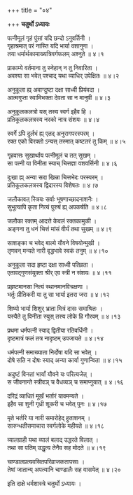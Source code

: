 +++
title = "०४"

+++
**चतुर्थो ऽध्यायः**

पत्नीमूलं गृहं पुंसां यदि छन्दो ऽनुवर्तिनी ।  
गृहाश्रमात् परं नास्ति यदि भार्या वशानुगा ।  
तया धर्मार्थकामाख्यत्रिवर्गफलम् अश्नुते ॥ ४।१

प्राकाम्ये वर्तमाना तु स्नेहान् न तु निवारिता ।  
अवश्या सा भवेत् पश्चाद् यथा व्याधिर् उपेक्षितः ॥ ४।२

अनुकूला ह्य् अवाग्दुष्टा दक्षा साध्वी प्रियंवदा ।  
आत्मगुप्ता स्वामिभक्ता देवता सा न मानुषी ॥ ४।३

अनुकूलकलत्रो यस् तस्य स्वर्ग इहैव हि ।  
प्रतिकूलकलत्रस्य नरको नात्र संशयः ॥ ४।४

स्वर्गे ऽपि दुर्लभं ह्य् एतद् अनुरागपरस्परम् ।  
रक्त एको विरक्तो ऽन्यस् तस्मात् कष्टतरं तु किम् ॥ ४।५

गृहवासः सुखार्थाय पत्नीमूलं च तत् सुखम् ।  
सा पत्नी या विनीता स्याच् चित्तज्ञा वशवर्त्तिनी ॥ ४।६

दुःखा ह्य् अन्या सदा खिन्ना चित्तभेदः परस्परम् ।  
प्रतिकूलकलत्रस्य द्विदारस्य विशेषतः ॥ ४।७

जलौकावत् स्त्रियः सर्वाः भूषणाच्छादनाशनैः ।  
सुभूत्यापि कृता नित्यं पुरुषं ह्य् अपकर्षति ॥ ४।८

जलौका रक्तम् आदत्ते केवलं रक्तकामुकी ।  
अङ्गना तु धनं चित्तं मांसं वीर्यं तथा सुखम् ॥ ४।९

साशङ्का च भवेद् बाल्ये यौवने विषयोन्मुखी ।  
तृणवन् मन्यते नारी वृद्धभावे स्वकं तनुम् ॥ ४।१०

अनुकूला सदा हृष्टा दक्षा साध्वी पतिव्रता ।  
एतावद्गुणसंयुक्ता श्रीर् एव स्त्री न संशयः ॥ ४।११

प्रहृष्टमानसा नित्यं स्थानमानविचक्षणा ।  
भर्तुः प्रीतिकरी या तु सा भार्या इतरा जरा ॥ ४।१२

शिष्यो भार्या शिशुर् भ्राता मित्रं दासः समाश्रितः ।  
यस्यैते तु विनीता स्युस् तस्य लोके हि गौरवम् ॥ ४।१३

प्रथमा धर्मपत्नी स्याद् द्वितीया रतिवर्धिनी ।  
दृष्टमात्रं फलं तत्र नादृष्टम् उपजायते ॥ ४।१४

धर्मपत्नी समाख्याता निर्दोषा यदि सा भवेत् ।  
दोषे सति न दोषः स्याद् अन्या कार्या गुणान्विता ॥ ४।१५

अदुष्टं विनतां भार्यां यौवने यः परित्यजेत् ।  
स जीवनान्ते स्त्रीवञ् च वैधव्यञ् च समाप्नुयात् ॥ ४।१६

दरिद्रं व्याधितं मूर्खं भर्तारं यावमन्यते ।  
इहैव सा शुनी गृध्री शूकरी च भवेत् पुनः ॥ ४।१७

मृते भर्तरि या नारी समारोहेद् हुताशनम् ।  
सारुन्धतीसमाचारा स्वर्गलोके महीयते ॥ ४।१८

व्यालग्राही यथा व्यालं बलाद् उद्धरते विलात् ।  
तथा सा पतिम् उद्धृत्य तेनैव सह मोदते ॥ ४।१९

चाण्डालप्रत्यवसितपरिव्राजकतापसाः ।  
तेषां जातान्य् अपत्यानि चाण्डालैः सह वासयेत् ॥ ४।२०

इति दाक्षे धर्मशास्त्रे चतुर्थो ऽध्यायः ।  